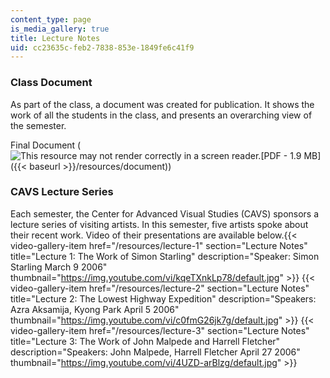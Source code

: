 ```yaml
---
content_type: page
is_media_gallery: true
title: Lecture Notes
uid: cc23635c-feb2-7838-853e-1849fe6c41f9
---
```


### Class Document

As part of the class, a document was created for publication. It shows the work of all the students in the class, and presents an overarching view of the semester.

Final Document (![This resource may not render correctly in a screen reader.](/images/inacessible.gif)[PDF - 1.9 MB]({{< baseurl >}}/resources/document))

### CAVS Lecture Series

Each semester, the Center for Advanced Visual Studies (CAVS) sponsors a lecture series of visiting artists. In this semester, five artists spoke about their recent work. Video of their presentations are available below.{{< video-gallery-item href="/resources/lecture-1" section="Lecture Notes" title="Lecture 1: The Work of Simon Starling" description="Speaker: Simon Starling March 9 2006" thumbnail="https://img.youtube.com/vi/kqeTXnkLp78/default.jpg" >}} {{< video-gallery-item href="/resources/lecture-2" section="Lecture Notes" title="Lecture 2: The Lowest Highway Expedition" description="Speakers: Azra Aksamija, Kyong Park April 5 2006" thumbnail="https://img.youtube.com/vi/c0fmG26jk7g/default.jpg" >}} {{< video-gallery-item href="/resources/lecture-3" section="Lecture Notes" title="Lecture 3: The Work of John Malpede and Harrell Fletcher" description="Speakers: John Malpede, Harrell Fletcher April 27 2006" thumbnail="https://img.youtube.com/vi/4UZD-arBlzg/default.jpg" >}}